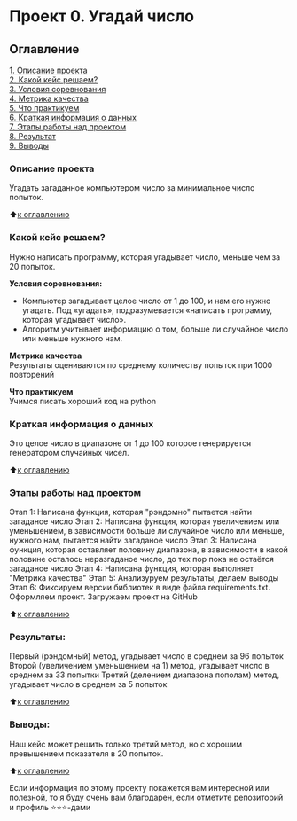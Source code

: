 # Проект 0. Угадай число

## Оглавление  
[1. Описание проекта](https://github.com/BitsToByte/Subspace/tree/main/guess-number-task/README.md#Описание-проекта)  
[2. Какой кейс решаем?](https://github.com/BitsToByte/Subspace/tree/main/guess-number-task/README.md#Какой-кейс-решаем)  
[3. Условия соревнования](https://github.com/BitsToByte/Subspace/tree/main/guess-number-task/README.md#Условия-соревнования:)  
[4. Метрика качества](https://github.com/BitsToByte/Subspace/tree/main/guess-number-task/README.md#Метрика-качества)  
[5. Что практикуем](https://github.com/BitsToByte/Subspace/tree/main/guess-number-task/README.md#Что-практикуем)  
[6. Краткая информация о данных](https://github.com/BitsToByte/Subspace/tree/main/guess-number-task/README.md#Краткая-информация-о-данных)  
[7. Этапы работы над проектом](https://github.com/BitsToByte/Subspace/tree/main/guess-number-task/README.md#Этапы-работы-над-проектом)  
[8. Результат](https://github.com/BitsToByte/Subspace/tree/main/guess-number-task/README.md#Результат)    
[9. Выводы](https://github.com/BitsToByte/Subspace/tree/main/guess-number-task/README.md#Выводы)  

### Описание проекта    
Угадать загаданное компьютером число за минимальное число попыток.

:arrow_up:[к оглавлению](_)


### Какой кейс решаем?    
Нужно написать программу, которая угадывает число, меньше чем за 20 попыток.

**Условия соревнования:**  
- Компьютер загадывает целое число от 1 до 100, и нам его нужно угадать. Под «угадать», подразумевается «написать программу, которая угадывает число».
- Алгоритм учитывает информацию о том, больше ли случайное число или меньше нужного нам.

**Метрика качества**     
Результаты оцениваются по среднему количеству попыток при 1000 повторений

**Что практикуем**     
Учимся писать хороший код на python


### Краткая информация о данных
Это целое число в диапазоне от 1 до 100 которое генерируется генератором случайных чисел.
  
:arrow_up:[к оглавлению](.README.md#Оглавление)


### Этапы работы над проектом  
Этап 1: Написана функция, которая "рэндомно" пытается найти загаданое число
Этап 2: Написана функция, которая увеличением или уменьшением, в зависимости больше ли случайное число или меньше, нужного нам, пытается найти загаданое число
Этап 3: Написана функция, которая оставляет половину диапазона, в зависимости в какой половине осталось неразгаданое число, до тех пор пока не остаётся загаданое число
Этап 4: Написана функция, которая выполняет "Метрика качества"
Этап 5: Анализуруем результаты, делаем выводы
Этап 6: Фиксируем версии библиотек в виде файла requirements.txt. Оформляем проект. Загружаем проект на GitHub

:arrow_up:[к оглавлению](.README.md#Оглавление)


### Результаты:  
Первый (рэндомный) метод, угадывает число в среднем за  96  попыток
Второй (увеличением уменьшением на 1) метод, угадывает число в среднем за  33  попытки
Третий (делением диапазона пополам) метод, угадывает число в среднем за  5  попыток

:arrow_up:[к оглавлению](.README.md#Оглавление)


### Выводы:  
Наш кейс может решить только третий метод, но с хорошим превышением показателя в 20 попыток.

:arrow_up:[к оглавлению](.README.md#Оглавление)


Если информация по этому проекту покажется вам интересной или полезной, то я буду очень вам благодарен, если отметите репозиторий и профиль ⭐️⭐️⭐️-дами